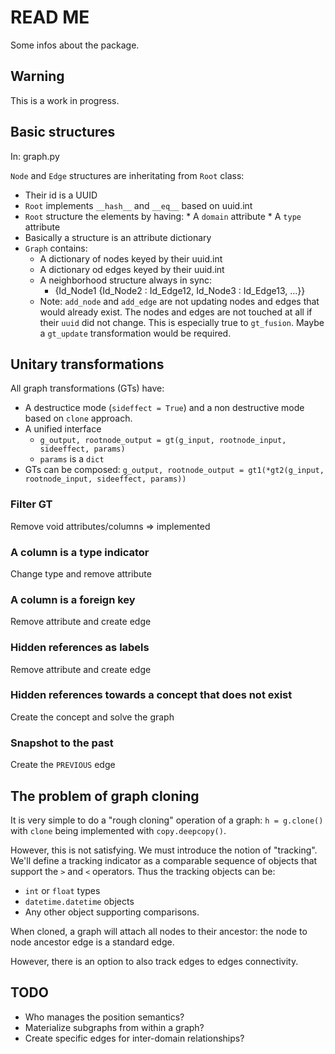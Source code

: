# READ ME

Some infos about the package.

## Warning

This is a work in  progress.

## Basic structures

In: graph.py

``Node`` and ``Edge`` structures are inheritating from ``Root`` class:

  *  Their id is a UUID
  *  ``Root`` implements ``__hash__`` and ``__eq__`` based on uuid.int
  *  ``Root`` structure the elements by having:
    *  A ``domain`` attribute
    *  A ``type`` attribute
  * Basically a structure is an attribute dictionary
  * ``Graph`` contains:
    * A dictionary of nodes keyed by their uuid.int
    * A dictionary od edges keyed by their uuid.int
    * A neighborhood structure always in sync:
      * {Id_Node1 {Id_Node2 : Id_Edge12, Id_Node3 : Id_Edge13, ...}}
    * Note: ``add_node`` and ``add_edge`` are not updating nodes and edges that would already exist. The nodes and edges are not touched at all if their ``uuid`` did not change. This is especially true to ``gt_fusion``. Maybe a ``gt_update`` transformation would be required.

## Unitary transformations

All graph transformations (GTs) have:

  * A destructice mode (``sideffect = True``) and a non destructive mode based on ``clone`` approach.
  * A unified interface
    * ``g_output, rootnode_output = gt(g_input, rootnode_input, sideeffect, params)``
    * ``params`` is a ``dict``
  * GTs can be composed: ``g_output, rootnode_output = gt1(*gt2(g_input, rootnode_input, sideeffect, params))``

### Filter GT

Remove void attributes/columns => implemented

### A column is a type indicator

Change type and remove attribute

### A column is a foreign key

Remove attribute and create edge

### Hidden references as labels

Remove attribute and create edge

### Hidden references towards a concept that does not exist

Create the concept and solve the graph

### Snapshot to the past

Create the ``PREVIOUS`` edge

## The problem of graph cloning

It is very simple to do a "rough cloning" operation of a graph: ``h = g.clone()`` with ``clone`` being implemented with ``copy.deepcopy()``.

However, this is not satisfying. We must introduce the notion of "tracking". We'll define a tracking indicator as a comparable sequence of objects that support the ``>`` and ``<`` operators. Thus the tracking objects can be:
  * ``int`` or ``float`` types
  * ``datetime.datetime`` objects
  * Any other object supporting comparisons.

When cloned, a graph will attach all nodes to their ancestor: the node to node ancestor edge is a standard edge.

However, there is an option to also track edges to edges connectivity.


## TODO

  * Who manages the position semantics?
  * Materialize subgraphs from within a graph?
  * Create specific edges for inter-domain relationships?


